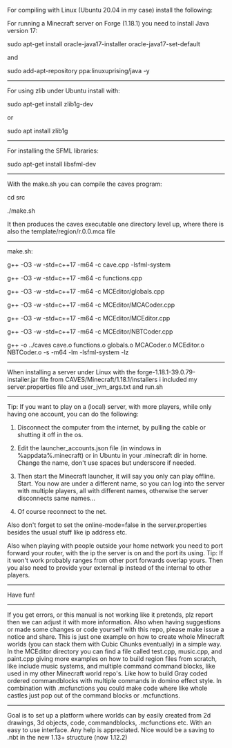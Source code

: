 For compiling with Linux (Ubuntu 20.04 in my case) install the following:

For running a Minecraft server on Forge (1.18.1) you need to install Java version 17:

sudo apt-get install oracle-java17-installer oracle-java17-set-default

and

sudo add-apt-repository ppa:linuxuprising/java -y
***
For using zlib under Ubuntu install with:

sudo apt-get install zlib1g-dev

or

sudo apt install zlib1g
***
For installing the SFML libraries:

sudo apt-get install libsfml-dev
***
With the make.sh you can compile the caves program:

cd src

./make.sh

It then produces the caves executable one directory level up, where there is also the template/region/r.0.0.mca file
***
make.sh:

g++ -O3 -w -std=c++17 -m64 -c cave.cpp -lsfml-system

g++ -O3 -w -std=c++17 -m64 -c functions.cpp

g++ -O3 -w -std=c++17 -m64 -c MCEditor/globals.cpp

g++ -O3 -w -std=c++17 -m64 -c MCEditor/MCACoder.cpp

g++ -O3 -w -std=c++17 -m64 -c MCEditor/MCEditor.cpp

g++ -O3 -w -std=c++17 -m64 -c MCEditor/NBTCoder.cpp

g++ -o ../caves cave.o functions.o globals.o MCACoder.o MCEditor.o NBTCoder.o -s -m64 -lm -lsfml-system -lz
***
When installing a server under Linux with the forge-1.18.1-39.0.79-installer.jar file from CAVES/Minecraft/1.18.1/installers i included my server.properties file and user_jvm_args.txt and run.sh
***
Tip: If you want to play on a (local) server, with more players, while only having one account, you can do the following:

1) Disconnect the computer from the internet, by pulling the cable or shutting it off in the os.

2) Edit the launcher_accounts.json file (in windows in %appdata%\.minecraft) or in Ubuntu in your .minecraft dir in home. Change the name, don't use spaces but underscore if needed.

3) Then start the Minecraft launcher, it will say you only can play offline. Start. You now are under a different name, so you can log into the server with multiple players, all with different names, otherwise the server disconnects same names...

4) Of course reconnect to the net.

Also don't forget to set the online-mode=false in the server.properties besides the usual stuff like ip address etc.

Also when playing with people outside your home network you need to port forward your router, with the ip the server is on and the port its using. Tip: If it won't work probably ranges from other port forwards overlap yours.
Then you also need to provide your external ip instead of the internal to other players.
***
Have fun!
***
If you get errors, or this manual is not working like it pretends, plz report then we can adjust it with more information. Also when having suggestions or made some changes or code yourself with this repo, please make issue a notice and share. This is just one example on how to create whole Minecraft worlds (you can stack them with Cubic Chunks eventually) in a simple way. In the MCEditor directory you can find a file called test.cpp, music.cpp, and paint.cpp giving more examples on how to build region files from scratch, like include music systems, and multiple command command blocks, like used in my other Minecraft world repo's. Like how to build Gray coded ordered commandblocks with multiple commands in domino effect style. In combination with .mcfunctions you could make code where like whole castles just pop out of the command blocks or .mcfunctions.
***
Goal is to set up a platform where worlds can by easily created from 2d drawings, 3d objects, code, commandblocks, .mcfunctions etc. With an easy to use interface. Any help is appreciated. Nice would be a saving to .nbt in the new 1.13+ structure (now 1.12.2)
 


